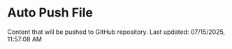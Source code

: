 # Auto Push File

Content that will be pushed to GitHub repository.
Last updated: 07/15/2025, 11:57:08 AM